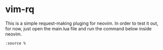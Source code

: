 # vim-rq

This is a simple request-making pluging for neovim. In order to test it out, for now, 
just open the main.lua file and run the command below inside neovim.

```bash
:source %
```
